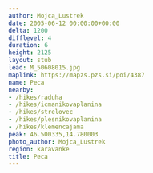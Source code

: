 ```yaml
---
author: Mojca_Lustrek
date: 2005-06-12 00:00:00+00:00
delta: 1200
difflevel: 4
duration: 6
height: 2125
layout: stub
lead: M_50608015.jpg
maplink: https://mapzs.pzs.si/poi/4387
name: Peca
nearby:
- /hikes/raduha
- /hikes/icmanikovaplanina
- /hikes/strelovec
- /hikes/plesnikovaplanina
- /hikes/klemencajama
peak: 46.500335,14.780003
photo_author: Mojca_Lustrek
region: karavanke
title: Peca
---
```

